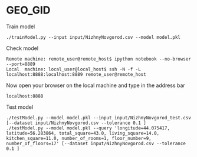# GEO_GID

Train model
```
./trainModel.py --input input/NizhnyNovgorod.csv --model model.pkl

```
Check model
```
Remote machine: remote_user@remote_host$ ipython notebook --no-browser --port=8889
Local  machine: local_user@local_host$ ssh -N -f -L localhost:8888:localhost:8889 remote_user@remote_host
```
Now open your browser on the local machine and type in the address bar
```
localhost:8888
```

Test  model
```
./testModel.py --model model.pkl --input input/NizhnyNovgorod_test.csv [--dataset input/NizhnyNovgorod.csv --tolerance 0.1 ]
./testModel.py --model model.pkl --query 'longitude=44.075417, latitude=56.283864, total_square=43.0, living_square=14.0, kitchen_square=11.0, number_of_rooms=1, floor_number=9, number_of_floors=17' [--dataset input/NizhnyNovgorod.csv --tolerance 0.1 ]

```
